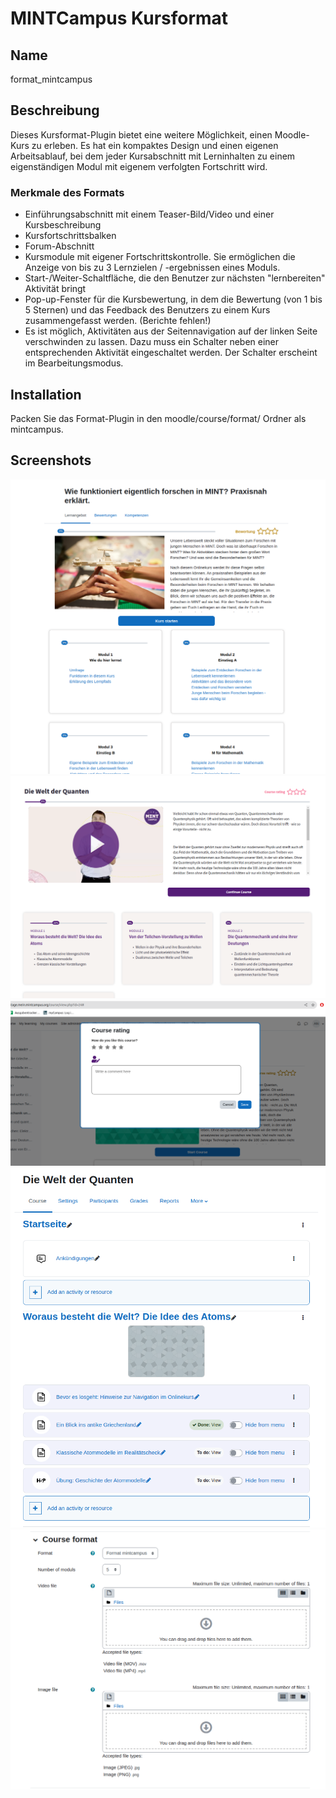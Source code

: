 # MINTCampus Kursformat

## Name
format_mintcampus

## Beschreibung
Dieses Kursformat-Plugin bietet eine weitere Möglichkeit, einen Moodle-Kurs zu erleben. Es hat ein kompaktes Design und
einen eigenen Arbeitsablauf, bei dem jeder Kursabschnitt mit Lerninhalten zu einem eigenständigen Modul 
mit eigenem verfolgten Fortschritt wird.

### Merkmale des Formats

- Einführungsabschnitt mit einem Teaser-Bild/Video und einer Kursbeschreibung
- Kursfortschrittsbalken
- Forum-Abschnitt
- Kursmodule mit eigener Fortschrittskontrolle. Sie ermöglichen die Anzeige von bis zu 3 Lernzielen / -ergebnissen eines Moduls.
- Start-/Weiter-Schaltfläche, die den Benutzer zur nächsten "lernbereiten" Aktivität bringt
- Pop-up-Fenster für die Kursbewertung, in dem die Bewertung (von 1 bis 5 Sternen) und das Feedback des Benutzers zu einem Kurs zusammengefasst werden. (Berichte fehlen!)
- Es ist möglich, Aktivitäten aus der Seitennavigation auf der linken Seite verschwinden zu lassen. Dazu muss ein Schalter neben einer entsprechenden
  Aktivität eingeschaltet werden. Der Schalter erscheint im Bearbeitungsmodus.

## Installation
Packen Sie das Format-Plugin in den moodle/course/format/ Ordner als mintcampus.

## Screenshots
![MINTCampus-Format](pix/screenshots/MINTCampus-Format.png)
![MINTCampus-Format-MINTCampus](pix/screenshots/MINTCampus-Format-MINTCampus.png)
![MINTCampus-Format-rating](pix/screenshots/MINTCampus-Format-rating.png)
![MINTCampus-Format-hide-from-menu](pix/screenshots/MINTCampus-Format-hide-from-menu.png)
![MINTCampus-Format-hide-from-menu](pix/screenshots/MINTCampus-Format-Config.png)
